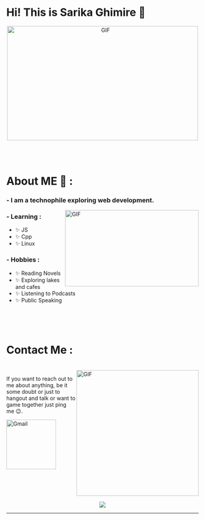# Hi! This is Sarika Ghimire 👋

<div align="center">
<img height="300" width="500" alt="GIF" align="center" src="https://media.tenor.com/F2Yu8YbVV_MAAAAC/hello-cat.gif">
</div>

</br>
</br>
</br>


# About ME 💬 :

### - I am a technophile exploring web development.

<img height="200" width="350" alt="GIF" align="right" src="https://media.tenor.com/vSO_hg-Yu_AAAAAC/i-am-the-fire-i-am-what-keeps-me-going.gif">

### - Learning :
- ✨ JS
- ✨ Cpp
- ✨ Linux

### - Hobbies : 
- ✨ Reading Novels
- ✨ Exploring lakes and cafes
- ✨ Listening to Podcasts
- ✨ Public Speaking

</br>
</br>
</br>




# Contact Me :

<p>
 </br>


<img height="330" width="320" align="right" alt="GIF" src="https://media.tenor.com/JfENpyj1o00AAAAC/email-mail.gif">


If you want to reach out to me about anything, be it some doubt or just to hangout and talk or want to game together just ping me 😉. 

<a href="mailto:ghimiresarika61@gmail.com">
 <img align="left" alt="Gmail" width="130" hight="100" src="https://raw.githubusercontent.com/Xx-Ashutosh-xX/Xx-Ashutosh-xX/master/assets/icons/gmail.png">
</a>
</br>
</br>
</br>
</a>
 </p>
 

</br>
</br>
</br>
</br>
</br>
</br>
</br>
</br>


<p align="center" >  
<img  src="https://github-readme-stats.vercel.app/api?username=Sareeka61&&show_icons=true&theme=radical"/>
  </a>
  </p>

*************
